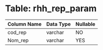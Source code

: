 # Table: rhh_rep_param

| Column Name | Data Type | Nullable |
|-------------|-----------|----------|
| cod_rep | varchar | NO |
| Nom_rep | varchar | YES |
